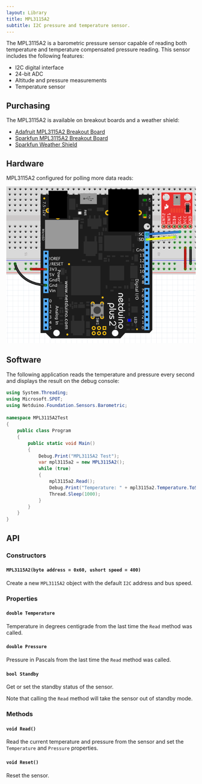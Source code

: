 ```yaml
---
layout: Library
title: MPL3115A2
subtitle: I2C pressure and temperature sensor.
---
```


The MPL3115A2 is a barometric pressure sensor capable of reading both temperature and temperature compensated pressure reading.  This sensor includes the following features:

* I2C digital interface
* 24-bit ADC
* Altitude and pressure measurements
* Temperature sensor

## Purchasing

The MPL3115A2 is available on breakout boards and a weather shield:

* [Adafruit MPL3115A2 Breakout Board](https://www.adafruit.com/product/1893)
* [Sparkfun MPL3115A2 Breakout Board](https://www.sparkfun.com/products/11084)
* [Sparkfun Weather Shield](https://www.sparkfun.com/products/13956)

## Hardware

MPL3115A2 configured for polling more data reads:

![MPL3115A2 on Breadboard in Polling Mode](MPL3115A2OnBreadboard.png)

## Software

The following application reads the temperature and pressure every second and displays the result on the debug console:

```csharp
using System.Threading;
using Microsoft.SPOT;
using Netduino.Foundation.Sensors.Barometric;

namespace MPL3115A2Test
{
    public class Program
    {
        public static void Main()
        {
            Debug.Print("MPL3115A2 Test");
            var mpl3115a2 = new MPL3115A2();
            while (true)
            {
                mpl3115a2.Read();
                Debug.Print("Temperature: " + mpl3115a2.Temperature.ToString("f2") + ", Pressure: " + mpl3115a2.Pressure.ToString("f2"));
                Thread.Sleep(1000);
            }
        }
    }
}
```

## API

### Constructors

#### `MPL3115A2(byte address = 0x60, ushort speed = 400)`

Create a new `MPL3115A2` object with the default `I2C` address and bus speed.

### Properties

#### `double Temperature`

Temperature in degrees centigrade from the last time the `Read` method was called.

#### `double Pressure`

Pressure in Pascals from the last time the `Read` method was called.

#### `bool Standby`

Get or set the standby status of the sensor.

Note that calling the `Read` method will take the sensor out of standby mode.

### Methods

#### `void Read()`

Read the current temperature and pressure from the sensor and set the `Temperature` and `Pressure` properties.

#### `void Reset()`

Reset the sensor.